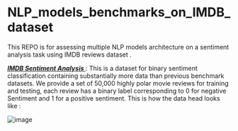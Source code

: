 # NLP_models_benchmarks_on_IMDB_dataset


This REPO is for assessing multiple NLP models architecture on a sentiment analysis task using IMDB reviews dataset .

<a href="https://ai.stanford.edu/~amaas/data/sentiment/"> ***IMDB Sentiment Analysis*** </a> : This is a dataset for binary sentiment classification containing substantially more data than previous benchmark datasets. We provide a set of 50,000 highly polar movie reviews for training and testing, each review has a binary label corresponding to 0 for negative Sentiment and 1 for a positive sentiment.
This is how the data head looks like :

![image](https://user-images.githubusercontent.com/85687148/128259390-89679a0d-629a-49fe-a97d-bd988cf0a4f0.png)

